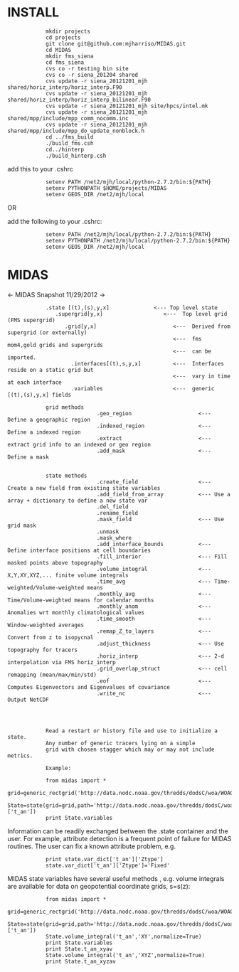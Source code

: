 INSTALL
=======

                mkdir projects
                cd projects
                git clone git@github.com:mjharriso/MIDAS.git
                cd MIDAS
                mkdir fms_siena
                cd fms_siena
                cvs co -r testing bin site
                cvs co -r siena_201204 shared
                cvs update -r siena_20121201_mjh shared/horiz_interp/horiz_interp.F90
                cvs update -r siena_20121201_mjh shared/horiz_interp/horiz_interp_bilinear.F90
                cvs update -r siena_20121201_mjh site/hpcs/intel.mk
                cvs update -r siena_20121201_mjh shared/mpp/include/mpp_comm_nocomm.inc
                cvs update -r siena_20121201_mjh shared/mpp/include/mpp_do_update_nonblock.h
                cd ../fms_build
                ./build_fms.csh
                cd../hinterp
                ./build_hinterp.csh

add this to your .cshrc

                setenv PATH /net2/mjh/local/python-2.7.2/bin:${PATH}
                setenv PYTHONPATH $HOME/projects/MIDAS
                setenv GEOS_DIR /net2/mjh/local


OR

add the following to your .cshrc:

                setenv PATH /net2/mjh/local/python-2.7.2/bin:${PATH}
                setenv PYTHONPATH /net2/mjh/local/python-2.7.2/bin:${PATH}
                setenv GEOS_DIR /net2/mjh/local



MIDAS
=====



<- MIDAS Snapshot 11/29/2012 ->

                .state [(t),(s),y,x]              <--- Top level state
                   .supergrid[y,x]                   <---  Top level grid (FMS supergrid)
                      .grid[y,x]                        <---  Derived from supergrid (or externally)
                                                        <---  fms mom4,gold grids and supergrids
                                                        <---  can be imported.
                        .interfaces[(t),s,y,x]          <---  Interfaces reside on a static grid but 
                                                        <---  vary in time at each interface                  
                        .variables                      <---  generic [(t),(s),y,x] fields    
                        
                grid methods
                                .geo_region                     <--- Define a geographic region
                                .indexed_region                 <--- Define a indexed region
                                .extract                        <--- extract grid info to an indexed or geo region
                                .add_mask                       <--- Define a mask
                                

                state methods
                                .create_field                   <--- Create a new field from existing state variables
                                .add_field_from_array           <--- Use a array + dictionary to define a new state var
                                .del_field
                                .rename_field
                                .mask_field                     <--- Use grid mask 
                                .unmask
                                .mask_where
                                .add_interface_bounds           <--- Define interface positions at cell boundaries
                                .fill_interior                  <--- Fill masked points above topography
                                .volume_integral                <--- X,Y,XY,XYZ,... finite volume integrals
                                .time_avg                       <--- Time-weighted/Volume-weighted means
                                .monthly_avg                    <--- Time/Volume-weighted means for calendar months
                                .monthly_anom                   <--- Anomalies wrt monthly climatological values
                                .time_smooth                    <--- Window-weighted averages
                                .remap_Z_to_layers              <--- Convert from z to isopycnal
                                .adjust_thickness               <--- Use topography for tracers
                                .horiz_interp                   <--- 2-d interpolation via FMS horiz_interp
                                .grid_overlap_struct            <--- cell remapping (mean/max/min/std)
                                .eof                            <--- Computes Eigenvectors and Eigenvalues of covariance
                                .write_nc                       <--- Output NetCDF 
                                
                                
                                

                Read a restart or history file and use to initialize a state.
                Any number of generic tracers lying on a simple 
                grid with chosen stagger which may or may not include metrics.
                
                Example:
                
                from midas import *
                grid=generic_rectgrid('http://data.nodc.noaa.gov/thredds/dodsC/woa/WOA09/NetCDFdata/temperature_annual_1deg.nc',var='t_an',cyclic=True)
                State=state(grid=grid,path='http://data.nodc.noaa.gov/thredds/dodsC/woa/WOA09/NetCDFdata/temperature_annual_1deg.nc',fields=['t_an'])
                print State.variables                


    
Information can be readily exchanged between the .state container and the user. For example, attribute detection
is a frequent point of failure for MIDAS routines.  The user can fix a known attribute problem, e.g.

                print state.var_dict['t_an']['Ztype']
                state.var_dict['t_an']['Ztype']='Fixed'
                
                
MIDAS state variables have several useful methods , e.g. volume integrals are
available for data on geopotential coordinate grids, s=s(z):

                from midas import *
                grid=generic_rectgrid('http://data.nodc.noaa.gov/thredds/dodsC/woa/WOA09/NetCDFdata/temperature_annual_1deg.nc',var='t_an',cyclic=True)
                State=state(grid=grid,path='http://data.nodc.noaa.gov/thredds/dodsC/woa/WOA09/NetCDFdata/temperature_annual_1deg.nc',fields=['t_an'])
                State.volume_integral('t_an','XY',normalize=True)
                print State.variables
                print State.t_an_xyav
                State.volume_integral('t_an','XYZ',normalize=True)
                print State.t_an_xyzav
                




